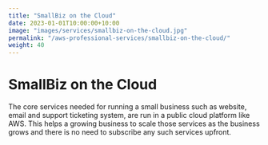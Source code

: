 ```yaml
---
title: "SmallBiz on the Cloud"
date: 2023-01-01T10:00:00+10:00
image: "images/services/smallbiz-on-the-cloud.jpg"
permalink: "/aws-professional-services/smallbiz-on-the-cloud/"
weight: 40
---
```


# SmallBiz on the Cloud

The core services needed for running a small business such as website, email and support ticketing system, are run in a public cloud platform like AWS. This helps a growing business to scale those services as the business grows and there is no need to subscribe any such services upfront. 
